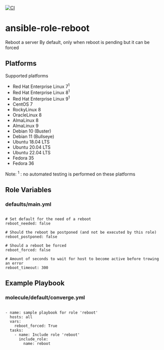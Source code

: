 [![CI](https://github.com/de-it-krachten/ansible-role-reboot/workflows/CI/badge.svg?event=push)](https://github.com/de-it-krachten/ansible-role-reboot/actions?query=workflow%3ACI)


# ansible-role-reboot

Reboot a server
By default, only when reboot is pending but it can be forced


## Platforms

Supported platforms

- Red Hat Enterprise Linux 7<sup>1</sup>
- Red Hat Enterprise Linux 8<sup>1</sup>
- Red Hat Enterprise Linux 9<sup>1</sup>
- CentOS 7
- RockyLinux 8
- OracleLinux 8
- AlmaLinux 8
- AlmaLinux 9
- Debian 10 (Buster)
- Debian 11 (Bullseye)
- Ubuntu 18.04 LTS
- Ubuntu 20.04 LTS
- Ubuntu 22.04 LTS
- Fedora 35
- Fedora 36

Note:
<sup>1</sup> : no automated testing is performed on these platforms

## Role Variables
### defaults/main.yml
<pre><code>
# Set default for the need of a reboot
reboot_needed: false

# Should the reboot be postponed (and not be executed by this role)
reboot_postponed: false

# Should a reboot be forced
reboot_forced: false

# Amount of seconds to wait for host to become active before trowing an error
reboot_timeout: 300
</pre></code>



## Example Playbook
### molecule/default/converge.yml
<pre><code>
- name: sample playbook for role 'reboot'
  hosts: all
  vars:
    reboot_forced: True
  tasks:
    - name: Include role 'reboot'
      include_role:
        name: reboot
</pre></code>
